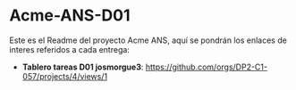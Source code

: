 # Acme-ANS-D01

Este es el Readme del proyecto Acme ANS, aquí se pondrán los enlaces de interes referidos a cada entrega:

- **Tablero tareas D01 josmorgue3**: https://github.com/orgs/DP2-C1-057/projects/4/views/1